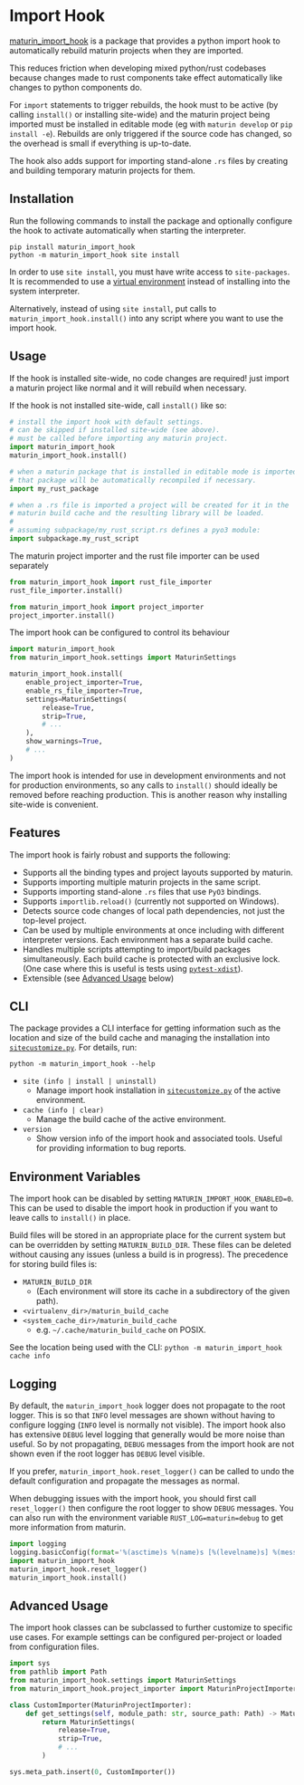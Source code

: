 # Import Hook

[maturin_import_hook](https://pypi.org/project/maturin-import-hook/) is a package that provides a python import hook to
automatically rebuild maturin projects when they are imported.

This reduces friction when developing mixed python/rust codebases because changes made to rust
components take effect automatically like changes to python components do.

For `import` statements to trigger rebuilds, the hook must to be active (by calling `install()` or installing site-wide) and
the maturin project being imported must be installed in editable mode (eg with `maturin develop` or `pip install -e`).
Rebuilds are only triggered if the source code has changed, so the overhead is small if everything is up-to-date.

The hook also adds support for importing stand-alone `.rs` files by creating and building temporary maturin projects
for them.

## Installation

Run the following commands to install the package and optionally configure the hook to activate automatically when
starting the interpreter.

```shell
pip install maturin_import_hook
python -m maturin_import_hook site install
```

In order to use `site install`, you must have write access to `site-packages`. It is recommended to use a
[virtual environment](https://docs.python.org/3/library/venv.html) instead of installing into the system interpreter.

Alternatively, instead of using `site install`, put calls to `maturin_import_hook.install()` into any script where you
want to use the import hook.

## Usage

If the hook is installed site-wide, no code changes are required! just import a maturin project like normal and it will
rebuild when necessary.

If the hook is not installed site-wide, call `install()` like so:

```python
# install the import hook with default settings.
# can be skipped if installed site-wide (see above).
# must be called before importing any maturin project.
import maturin_import_hook
maturin_import_hook.install()

# when a maturin package that is installed in editable mode is imported,
# that package will be automatically recompiled if necessary.
import my_rust_package

# when a .rs file is imported a project will be created for it in the
# maturin build cache and the resulting library will be loaded.
#
# assuming subpackage/my_rust_script.rs defines a pyo3 module:
import subpackage.my_rust_script
```

The maturin project importer and the rust file importer can be used separately

```python
from maturin_import_hook import rust_file_importer
rust_file_importer.install()

from maturin_import_hook import project_importer
project_importer.install()
```

The import hook can be configured to control its behaviour

```python
import maturin_import_hook
from maturin_import_hook.settings import MaturinSettings

maturin_import_hook.install(
    enable_project_importer=True,
    enable_rs_file_importer=True,
    settings=MaturinSettings(
        release=True,
        strip=True,
        # ...
    ),
    show_warnings=True,
    # ...
)
```

The import hook is intended for use in development environments and not for
production environments, so any calls to `install()` should ideally be removed before reaching production. This is
another reason why installing site-wide is convenient.

## Features

The import hook is fairly robust and supports the following:

* Supports all the binding types and project layouts supported by maturin.
* Supports importing multiple maturin projects in the same script.
* Supports importing stand-alone `.rs` files that use `PyO3` bindings.
* Supports `importlib.reload()` (currently not supported on Windows).
* Detects source code changes of local path dependencies, not just the top-level project.
* Can be used by multiple environments at once including with different interpreter versions.
  Each environment has a separate build cache.
* Handles multiple scripts attempting to import/build packages simultaneously.
  Each build cache is protected with an exclusive lock. (One case where this is useful is tests using
  [`pytest-xdist`](https://pypi.org/project/pytest-xdist/)).
* Extensible (see [Advanced Usage](#advanced-usage) below)

## CLI

The package provides a CLI interface for getting information such as the location and size of the build cache and
managing the installation into [`sitecustomize.py`](https://docs.python.org/3/library/site.html). For details, run:

```shell
python -m maturin_import_hook --help
```

* `site (info | install | uninstall)`
  * Manage import hook installation in [`sitecustomize.py`](https://docs.python.org/3/library/site.html) of the active environment.
* `cache (info | clear)`
  * Manage the build cache of the active environment.
* `version`
  * Show version info of the import hook and associated tools. Useful for providing information to bug reports.

## Environment Variables

The import hook can be disabled by setting `MATURIN_IMPORT_HOOK_ENABLED=0`. This can be used to disable
the import hook in production if you want to leave calls to `install()` in place.

Build files will be stored in an appropriate place for the current system but can be overridden
by setting `MATURIN_BUILD_DIR`. These files can be deleted without causing any issues (unless a build is in progress).
The precedence for storing build files is:

* `MATURIN_BUILD_DIR`
  * (Each environment will store its cache in a subdirectory of the given path).
* `<virtualenv_dir>/maturin_build_cache`
* `<system_cache_dir>/maturin_build_cache`
  * e.g. `~/.cache/maturin_build_cache` on POSIX.

See the location being used with the CLI: `python -m maturin_import_hook cache info`

## Logging

By default, the `maturin_import_hook` logger does not propagate to the root logger. This is so that `INFO` level
messages are shown without having to configure logging (`INFO` level is normally not visible). The import hook
also has extensive `DEBUG` level logging that generally would be more noise than useful. So by not propagating, `DEBUG`
messages from the import hook are not shown even if the root logger has `DEBUG` level visible.

If you prefer, `maturin_import_hook.reset_logger()` can be called to undo the default configuration and propagate
the messages as normal.

When debugging issues with the import hook, you should first call `reset_logger()` then configure the root logger
to show `DEBUG` messages. You can also run with the environment variable `RUST_LOG=maturin=debug` to get more
information from maturin.

```python
import logging
logging.basicConfig(format='%(asctime)s %(name)s [%(levelname)s] %(message)s', level=logging.DEBUG)
import maturin_import_hook
maturin_import_hook.reset_logger()
maturin_import_hook.install()
```

## Advanced Usage

The import hook classes can be subclassed to further customize to specific use cases.
For example settings can be configured per-project or loaded from configuration files.

```python
import sys
from pathlib import Path
from maturin_import_hook.settings import MaturinSettings
from maturin_import_hook.project_importer import MaturinProjectImporter

class CustomImporter(MaturinProjectImporter):
    def get_settings(self, module_path: str, source_path: Path) -> MaturinSettings:
        return MaturinSettings(
            release=True,
            strip=True,
            # ...
        )

sys.meta_path.insert(0, CustomImporter())
```

